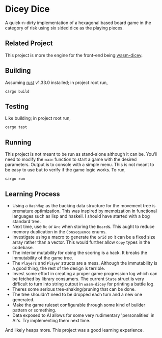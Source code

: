 # Dicey Dice
A quick-n-dirty implementation of a hexagonal based board game in the category of risk using six sided dice as the playing pieces.

## Related Project
This project is more the engine for the front-end being [wasm-dicey](https://github.com/kvsari/wasm-dicey).

## Building
Assuming [rust](https://www.rust-lang.org/) v1.33.0 installed; in project root run,
```console
cargo build
```

## Testing
Like building; in project root run,
```console
cargo test
```

## Running
This project is not meant to be run as stand-alone although it can be. You'll need to modify the `main` function to start a game with the desired parameters. Output is to console with a simple menu. This is not meant to be easy to use but to verify if the game logic works. To run,
```console
cargo run
```

## Learning Process
* Using a `HashMap` as the backing data structure for the movement tree is premature optimization. This was inspired by memoization in functional languages such as lisp and haskell. I should have started with a bog standard tree.
* Next time, use `Rc` or `Arc` when storing the `Board`s. This aught to reduce memory duplication in the `Consequence` enums.
* Investigate using a macro to generate the `Grid` so it can be a fixed size array rather than a vector. This would further allow `Copy` types in the codebase.
* The interior mutability for doing the scoring is a hack. It breaks the immutability of the game tree.
* The `Players` and `Player` structs are a mess. Although the immutability is a good thing, the rest of the design is terrible.
* Invest some effort in creating a proper game progression log which can be fetched by library consumers. The current `State` struct is very difficult to turn into string output in `wasm-dicey` for printing a battle log.
* Theres some serious tree-shaking/pruning that can be done.
* The tree shouldn't need to be dropped each turn and a new one generated.
* Make the game ruleset configurable through some kind of builder pattern or something.
* Data exposed to AI allows for some very rudimentary 'personalities' in AI's. Try implementing them next time.

And likely heaps more. This project was a good learning experience.
